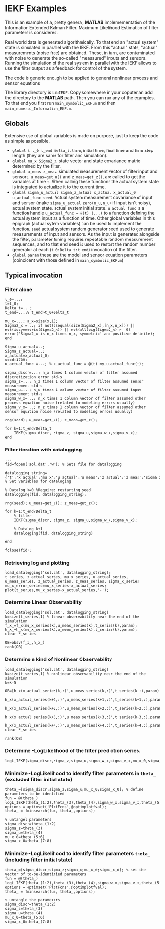 # IEKF Examples

This is an example of a, pretty general, **MATLAB** implemementation of the Information Extended Kalman Filter.
Maximum Likelihood Estimation of filter parameters is considered.

Real world data is generated algorithmically. To that end an "actual system" state is simulated in parallel with the IEKF. From this "actual" state, "actual" measurements (noise free)  are obtained. These, in turn, are contaminated with noise to generate the so-called "meassured" inputs and sensors. Running the simulation of the real system in parallel with the IEKF allows to use the filter output as a feedback for control of the system. 

The code is generic enough to be applied to general nonlinear process and sensor equations

The library directory is `LibIEKF`. Copy somewhere in your coputer an add the directory to the **MATLAB** path. 
Then you can run any of the examples. To that end you first run `main_symbolic_EKF.m` and then `main_numeric_Information_EKF.m`.

## Globals
Extensive use of global variables is made on purpose, just to keep the code as simple as possible.

* `global t t_0 t_end Delta_t`. time, initial time, final time and time step length (they are same for filter and simulation).
* `global mu_x Sigma2_x`. state vector and state covariance matrix determined by the filter.
* `global u_meas z_meas`. simulated measurement vector of filter input and sensors. `u_meas=get_u()` and `z_meas=get_z()`, are called to get the variables at time `t`. When calling these functions the actual system state is integrated to actualize it to the current time.
* `global sigma_u_actual sigma_z_actual x_actual x_actual_0 u_actual_func seed`.  Actual system measurement covariance of input and sensor (make `sigma_u_actual zero(n_u,n_u)` if input isn't noisy), actual system state, actual system initial state. `u_actual_func` is a function handle `u_actual_func = @(t) (...)` to a function defining the actual system input as a function of time. Other global variables in this epigraph (actual sytem variables) can be used to implement the function. `seed` actual system random generator seed used to generate measurements of input and sensors. As the input is generated alongside the filter, parameter tuning requires repeatable random measurement sequences, and to that end seed is used to restart the random number generator at each (`t_0:Delta_t:t_end`) invocation of the filter.
* `global param` these are the model and sensor equation parameters (coincident with those defined in `main_symbolic_EKF.m`)

## Typical invocation
### Filter alone
```
t_0=...;
t=t_0;
Delta_t=...;
t_end=...;% t_end>t_0+Delta_t

mu_x=...; n_x=size(x,1);
Sigma2_x =...; if not(isequal(size(Sigma2_x),[n_x,n_x])) || not(issymmetric(Sigma2_x)) || not(all(eig(Sigma2_x) >  0) error('Sigma2_x is n_x times n_x, symmetric' and positive definite); end

Sigma_u_actual=..;
Sigma_z_actual=..;
x_actual=x_actual_0;
seed=1789;
u_actual_func =...; % u_actual_func = @(t) my_u_actual_func(t);

sigma_discr=...; n_x times 1 column vector of filter assumed discretization error std-s
sigma_z=...; n_z times 1 column vector of filter assumed sensor measurement std-s
sigma_u=...; n_u times 1 column vector of filter assumed input measurement std-s
sigma_w_x=...; n_x times 1 column vector of filter assumed other process equation noise (related to modeling errors usually)
sigma_v_x=...; n_z times 1 column vector of filter assumed other sensor equation noise (related to modeling errors usually)

rng(seed); u_meas=get_u(); z_meas=get_z();

for k=1:t_end/Delta_t
    IEKF(sigma_discr, sigma_z, sigma_u,sigma_w_x,sigma_v_x);
end
```

### Filter iteration with datalogging
```
...
fid=fopen('sol.dat','w'); % Sets file for datalogging

datalogging_string={'t';'x_actual';'mu_x';'u_actual';'u_meas';'z_actual';'z_meas';'sigma_x';'mu_x_error'}; % Set variables for dataloging

% Datalog k=0 %Requires restarting seed
datalogging(fid, datalogging_string);

rng(seed); u_meas=get_u(); z_meas=get_z();

for k=1:t_end/Delta_t
    % filter
    IEKF(sigma_discr, sigma_z, sigma_u,sigma_w_x,sigma_v_x);
    
    % Datalog k+1
    datalogging(fid, datalogging_string)
    
end

fclose(fid);
```

### Retrieving log and plotting

```
load_datalogging('sol.dat', datalogging_string);
t_series, x_actual_series, mu_x_series, u_actual_series, u_meas_series, z_actual_series, z_meas_series, sigma_x_series
mu_x_error_series=mu_x_series-x_actual_series;
plot(t_series,mu_x_series-x_actual_series,'-');
```

### Determine Linear Observability
```
load_datalogging('sol.dat', datalogging_string)
k=size(t_series,1) % linear observability near the end of the simulation
f_x_=f_x(mu_x_series(k),u_meas_series(k),t_series(k),param);
h_x_=h_x(mu_x_series(k),u_meas_series(k),t_series(k),param);
clear *_series

OB=obsv(f_x_,h_x_)
rank(OB)
```

### Determine a kind of Nonlinear Observability
```
load_datalogging('sol.dat', datalogging_string)
k=size(t_series,1) % nonlinear observability near the end of the simulation
k=k-5

OB=[h_x(x_actual_series(k,:)',u_meas_series(k,:)',t_series(k,:),param)
    h_x(x_actual_series(k+1,:)',u_meas_series(k+1,:)',t_series(k+1,:),param)*f_x(x_actual_series(k+1,:)',u_meas_series(k+1,:)',t_series(k+1,:),param)
    h_x(x_actual_series(k+2,:)',u_meas_series(k+2,:)',t_series(k+2,:),param)*f_x(x_actual_series(k+2,:)',u_meas_series(k+2,:)',t_series(k+2,:),param)*f_x(x_actual_series(k+1,:)',u_meas_series(k+1,:)',t_series(k+1,:),param)
    h_x(x_actual_series(k+3,:)',u_meas_series(k+3,:)',t_series(k+3,:),param)*f_x(x_actual_series(k+3,:)',u_meas_series(k+3,:)',t_series(k+3,:),param)*f_x(x_actual_series(k+2,:)',u_meas_series(k+2,:)',t_series(k+2,:),param)*f_x(x_actual_series(k+1,:)',u_meas_series(k+1,:)',t_series(k+1,:),param)
    h_x(x_actual_series(k+4,:)',u_meas_series(k+4,:)',t_series(k+4,:),param)*f_x(x_actual_series(k+4,:)',u_meas_series(k+4,:)',t_series(k+4,:),param)*f_x(x_actual_series(k+3,:)',u_meas_series(k+3,:)',t_series(k+3,:),param)*f_x(x_actual_series(k+2,:)',u_meas_series(k+2,:)',t_series(k+2,:),param)*f_x(x_actual_series(k+1,:)',u_meas_series(k+1,:)',t_series(k+1,:),param)]
clear *_series

rank(OB)
```

### Determine -LogLikelihood of the filter prediction series.
```
logL_IEKF(sigma_discr,sigma_z,sigma_u,sigma_w_x,sigma_v_x,mu_x_0,sigma_x_0)

```

### Minimize -LogLikelihood to identify filter parameters in `theta_` (excluded filter initial state)

```
theta_=[sigma_discr;sigma_z;sigma_u;mu_x_0;sigma_x_0]; % define parameters to be identified
fun = @(theta_) logL_IEKF(theta_(1:2),theta_(3),theta_(4),sigma_w_x,sigma_v_x,theta_(5:6),theta_(7:8));
options = optimset('PlotFcns',@optimplotfval);
theta_ = fminsearch(fun, theta_,options);

% untangel parameters
sigma_discr=theta_(1:2)
sigma_z=theta_(3)
sigma_u=theta_(4)
mu_x_0=theta_(5:6)
sigma_x_0=theta_(7:8)
```

### Minimize -LogLikelihood to identify filter parameters `theta_` (including filter initial state)
```
theta_=[sigma_discr;sigma_z;sigma_u;mu_x_0;sigma_x_0]; % set the vector of to-be-identified parameters
fun = @(theta_) logL_IEKF(theta_(1:2),theta_(3),theta_(4),sigma_w_x,sigma_v_x,theta_(5:6),theta_(7:8));
options = optimset('PlotFcns',@optimplotfval);
theta_ = fminsearch(fun, theta_,options);

% untangle the parameters
sigma_discr=theta_(1:2)
sigma_z=theta_(3)
sigma_u=theta_(4)
mu_x_0=theta_(5:6)
sigma_x_0=theta_(7:8)

```
